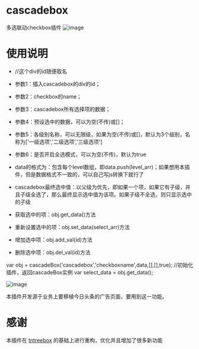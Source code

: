 # cascadebox
多选联动checkbox插件
![image](https://github.com/ltxlong/cascadebox/blob/master/cascadebox%E6%88%AA%E5%9B%BE.png)

# 使用说明
- <div id='cascadebox'></div> //这个div的id随便取名

- 参数1：插入cascadebox的div的id；
- 参数2：checkbox的name；
- 参数3：cascadebox所有选择项的数据；
- 参数4：预设选中的数据，可以为空(不传)或[]；
- 参数5：各级别名称，可以无限级，如果为空(不传)或[]，默认为3个级别，名称为['一级选项','二级选项','三级选项']
- 参数6：是否开启全选模式，可以为空(不传)，默认为true
- data的格式为：包含每个level数组，即data.push(level_arr)；如果想用本插件，但是数据格式不一致的，可以自己写js转换下就行了
- cascadebox最终选中值：以父级为优先，即如果一个项，如果它有子级，并且子级全选了，那么最终显示选中值为该项。如果子级不全选，则只显示选中的子级
- 获取选中的项：obj.get_data()方法
- 重新设置选中的项：obj.set_data(select_arr)方法
- 增加选中项：obj.add_val(id)方法
- 删除选中项：obj.del_val(id)方法

var obj = cascadeBox('cascadebox','checkboxname',data,[],[],true); //初始化插件，返回cascadeBox实例
var select_data = obj.get_data();

![image](https://github.com/ltxlong/cascadebox/blob/master/cascadebox%E8%AF%B4%E6%98%8E%E5%9B%BE.png)

本插件开发源于业务上要移植今日头条的广告页面，要用到这一功能。

# 感谢 
本插件在 [tntreebox](https://github.com/binwind8/tntreebox) 的基础上进行重构，优化并且增加了很多新功能

